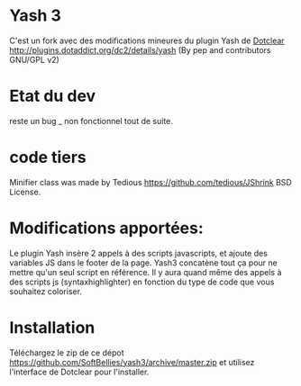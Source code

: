 # Yash 3
C'est un fork avec des modifications mineures du plugin Yash de [Dotclear](https://fr.dotclear.org/ "dotclear") http://plugins.dotaddict.org/dc2/details/yash (By pep and contributors GNU/GPL v2)

# Etat du dev
reste un bug _ non fonctionnel tout de suite.

# code tiers
Minifier class was made  by Tedious https://github.com/tedious/JShrink BSD License.

# Modifications apportées:

Le plugin Yash insère 2 appels à des scripts javascripts, et ajoute des variables JS dans le footer de la page.
Yash3 concatène tout ça pour ne mettre qu'un seul script en référence.
Il y aura quand même des appels à des scripts js (syntaxhighlighter) en fonction du type de code que vous souhaitez coloriser.

# Installation
Téléchargez le zip de ce dépot https://github.com/SoftBellies/yash3/archive/master.zip et utilisez l'interface de Dotclear pour l'installer.
